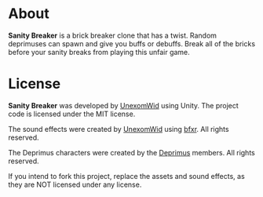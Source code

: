 # About

**Sanity Breaker** is a brick breaker clone that has a twist. Random deprimuses can spawn and give you buffs or debuffs. Break all of the bricks before your sanity breaks from playing this unfair game.

# License

**Sanity Breaker** was developed by [UnexomWid](https://uw.exom.dev) using Unity. The project code is licensed under the MIT license.

The sound effects were created by [UnexomWid](https://uw.exom.dev) using [bfxr](https://www.bfxr.net/). All rights reserved.

The Deprimus characters were created by the [Deprimus](https://wiki.deprimus.men) members. All rights reserved.

If you intend to fork this project, replace the assets and sound effects, as they are NOT licensed under any license.